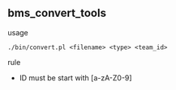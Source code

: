 bms_convert_tools
-----
usage
```
./bin/convert.pl <filename> <type> <team_id>
```
rule
- ID must be start with [a-zA-Z0-9]
